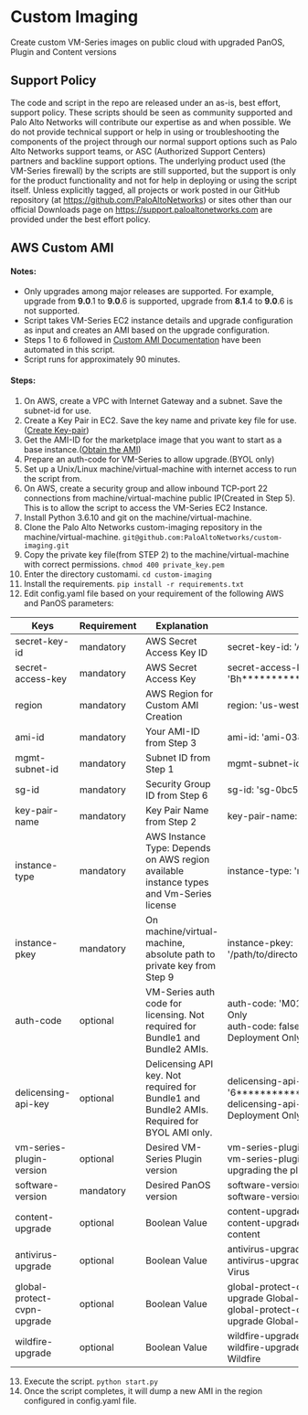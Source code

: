 # Custom Imaging
Create custom VM-Series images on public cloud with upgraded PanOS, Plugin and Content versions

## Support Policy
The code and script in the repo are released under an as-is, best effort, support policy. These scripts should be seen as community supported and Palo Alto Networks will contribute our expertise as and when possible. We do not provide technical support or help in using or troubleshooting the components of the project through our normal support options such as Palo Alto Networks support teams, or ASC (Authorized Support Centers) partners and backline support options. The underlying product used (the VM-Series firewall) by the scripts are still supported, but the support is only for the product functionality and not for help in deploying or using the script itself.
Unless explicitly tagged, all projects or work posted in our GitHub repository (at https://github.com/PaloAltoNetworks) or sites other than our official Downloads page on https://support.paloaltonetworks.com are provided under the best effort policy.

## AWS Custom AMI
#### Notes:
  - Only upgrades among major releases are supported. For example, upgrade from **9.0**.1 to **9.0**.6 is supported, upgrade from **8.1**.4 to **9.0**.6 is not supported.
  - Script takes VM-Series EC2 instance details and upgrade configuration as input and creates an AMI based on the upgrade configuration.
  - Steps 1 to 6 followed in [Custom AMI Documentation] have been automated in this script.
  - Script runs for approximately 90 minutes.

#### Steps:

  1. On AWS, create a VPC with Internet Gateway and a subnet. Save the subnet-id for use.
  2. Create a Key Pair in EC2. Save the key name and private key file for use.([Create Key-pair])
  3. Get the AMI-ID for the marketplace image that you want to start as a base instance.([Obtain the AMI])
  4. Prepare an auth-code for VM-Series to allow upgrade.(BYOL only)
  5. Set up a Unix/Linux machine/virtual-machine with internet access to run the script from.
  6. On AWS, create a security group and allow inbound TCP-port 22 connections from machine/virtual-machine public IP(Created in Step 5). This is to allow the script to access the VM-Series EC2 Instance.
  7. Install Python 3.6.10 and git on the machine/virtual-machine.
  8. Clone the Palo Alto Networks custom-imaging repository in the machine/virtual-machine.
  `git@github.com:PaloAltoNetworks/custom-imaging.git`
  9. Copy the private key file(from STEP 2) to the machine/virtual-machine with correct permissions.
  `chmod 400 private_key.pem` 
  10. Enter the directory customami. 
  `cd custom-imaging` 
  11. Install the requirements.
  `pip install -r requirements.txt`
  12. Edit config.yaml file based on your requirement of the following AWS and PanOS parameters:

| Keys | Requirement |  Explanation | Sample Values |
| ------ | ------ | ------ | ------ |
| secret-key-id | mandatory | AWS Secret Access Key ID | secret-key-id: 'AK****************XH' |
| secret-access-key | mandatory | AWS Secret Access Key | secret-access-key: 'Bh******************i3' |
| region | mandatory | AWS Region for Custom AMI Creation | region: 'us-west-1' |
| ami-id | mandatory | Your AMI-ID from Step 3 | ami-id: 'ami-03801628148e17514' |
| mgmt-subnet-id | mandatory | Subnet ID from Step 1 | mgmt-subnet-id: 'subnet-04fbcf63f1cc4fffc' |
| sg-id | mandatory | Security Group ID from Step 6 | sg-id: 'sg-0bc54b68a3ff9c226' |
| key-pair-name | mandatory | Key Pair Name from Step 2 | key-pair-name: 'my-key-pair' |
| instance-type | mandatory | AWS Instance Type: Depends on AWS region available instance types and Vm-Series license | instance-type: 'm5.xlarge' |
| instance-pkey | mandatory | On machine/virtual-machine, absolute path to private key from Step 9 | instance-pkey: '/path/to/directory/custom_ami/private_key.pem' |
| auth-code | optional | VM-Series auth code for licensing. Not required for Bundle1 and Bundle2 AMIs. | auth-code: 'M0101010' #For BYOL Deployment Only<br/>auth-code: false # For Bundle/PAYG Deployment Only|
| delicensing-api-key | optional | Delicensing API key. Not required for Bundle1 and Bundle2 AMIs. Required for BYOL AMI only. | delicensing-api-key: '6*********************d' # For BYOL <br/>delicensing-api-key: false # For Bundle/PAYG Deployment Only|
| vm-series-plugin-version | optional | Desired VM-Series Plugin version | vm-series-plugin-version: 'vm_series-1.0.11’ <br/>vm-series-plugin-version: false  # For not upgrading the plugin |
| software-version | mandatory | Desired PanOS version | software-version: 'PanOSXFR_vm-9.0.5.xfr’ <br/>software-version: 'PanOS_vm-9.1.2' |
| content-upgrade | optional | Boolean Value | content-upgrade: true # To upgrade content <br/>content-upgrade: false # To not upgrade content |
| antivirus-upgrade | optional | Boolean Value | antivirus-upgrade: true # To upgrade Anti-Virus <br/>antivirus-upgrade: false # To not upgrade Anti-Virus
| global-protect-cvpn-upgrade | optional | Boolean Value | global-protect-cvpn-upgrade: true # To upgrade Global-Protect Clientless-VPN <br/>global-protect-cvpn-upgrade: false # To not upgrade Global-Protect Clientless-VPN |
| wildfire-upgrade | optional | Boolean Value | wildfire-upgrade: true # To upgrade Wildfire <br/>wildfire-upgrade: false # To not upgrade Wildfire
  
  13. Execute the script.
  `python start.py`
  14. Once the script completes, it will dump a new AMI in the region configured in config.yaml file.


   [Custom AMI Documentation]: https://docs.paloaltonetworks.com/vm-series/9-0/vm-series-deployment/set-up-the-vm-series-firewall-on-aws/deploy-the-vm-series-firewall-on-aws/create-custom-ami.html
   [Create Key-pair]: <https://docs.aws.amazon.com/AWSEC2/latest/UserGuide/ec2-key-pairs.html#having-ec2-create-your-key-pair>
   [Obtain the AMI]: <https://docs.paloaltonetworks.com/content/techdocs/en_US/vm-series/7-1/vm-series-deployment/set-up-the-vm-series-firewall-in-aws/obtain-the-ami.html#36825>
